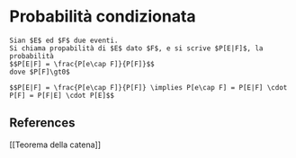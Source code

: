 # Probabilità condizionata
```ad-def
Sian $E$ ed $F$ due eventi.
Si chiama propabilità di $E$ dato $F$, e si scrive $P[E|F]$, la probabilità
$$P[E|F] = \frac{P[e\cap F]}{P[F]}$$
dove $P[F]\gt0$
```

```ad-note
$$P[E|F] = \frac{P[e\cap F]}{P[F]} \implies P[e\cap F] = P[E|F] \cdot P[F] = P[F|E] \cdot P[E]$$
```

## References
[[Teorema della catena]]